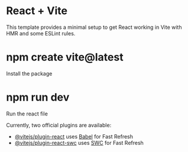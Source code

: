 # React + Vite

This template provides a minimal setup to get React working in Vite with HMR and some ESLint rules.
# npm create vite@latest
Install the package

# npm run dev
Run the react file

Currently, two official plugins are available:

- [@vitejs/plugin-react](https://github.com/vitejs/vite-plugin-react/blob/main/packages/plugin-react/README.md) uses [Babel](https://babeljs.io/) for Fast Refresh
- [@vitejs/plugin-react-swc](https://github.com/vitejs/vite-plugin-react-swc) uses [SWC](https://swc.rs/) for Fast Refresh
